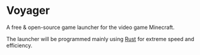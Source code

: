 # Voyager
A free &amp; open-source game launcher for the video game Minecraft.

The launcher will be programmed mainly using [Rust](https://www.rust-lang.org/) for extreme speed and efficiency.
